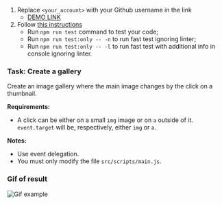 1. Replace `<your_account>` with your Github username in the link
   - [DEMO LINK](https://maksym2493.github.io/js_gallery_DOM/)
2. Follow [this instructions](https://mate-academy.github.io/layout_task-guideline/)
   - Run `npm run test` command to test your code;
   - Run `npm run test:only -- -n` to run fast test ignoring linter;
   - Run `npm run test:only -- -l` to run fast test with additional info in console ignoring linter.

### Task: Create a gallery

Create an image gallery where the main image changes by the click on a thumbnail.

**Requirements:**

- A click can be either on a small `img` image or on `a` outside of it. `event.target`
  will be, respectively, either `img` or `a`.

**Notes:**

- Use event delegation.
- You must only modify the file `src/scripts/main.js`.

### Gif of result

![Gif example](./src/images/example.gif)
